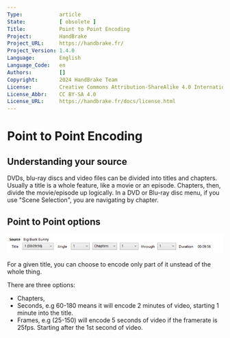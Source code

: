 ```yaml
---
Type:            article
State:           [ obsolete ]
Title:           Point to Point Encoding
Project:         HandBrake
Project_URL:     https://handbrake.fr/
Project_Version: 1.4.0
Language:        English
Language_Code:   en
Authors:         []
Copyright:       2024 HandBrake Team
License:         Creative Commons Attribution-ShareAlike 4.0 International
License_Abbr:    CC BY-SA 4.0
License_URL:     https://handbrake.fr/docs/license.html
---
```


Point to Point Encoding
=============================

## Understanding your source

DVDs, blu-ray discs and video files can be divided into titles and chapters. Usually a title is a whole feature, like a movie or an episode.
Chapters, then, divide the movie/episode up logically. In a DVD or Blu-ray disc menu, if you use "Scene Selection", you are navigating by chapter.

## Point to Point options

![Point to Point controls](../../images/windows/point-to-point-1.0.0.png "Point to Point controls")

For a given title, you can choose to encode only part of it unstead of the whole thing.

There are three options:

- Chapters,
- Seconds, e.g 60-180 means it will encode 2 minutes of video, starting 1 minute into the title.
- Frames, e.g (25-150) will encode 5 seconds of video if the framerate is 25fps. Starting after the 1st second of video.
